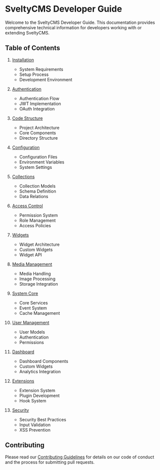 # SveltyCMS Developer Guide

Welcome to the SveltyCMS Developer Guide. This documentation provides comprehensive technical information for developers working with or extending SveltyCMS.

## Table of Contents

1. [Installation](../00_Installation/README.md)
   - System Requirements
   - Setup Process
   - Development Environment

2. [Authentication](../01_Authentication/README.md)
   - Authentication Flow
   - JWT Implementation
   - OAuth Integration

3. [Code Structure](../02_Code_Structure/README.md)
   - Project Architecture
   - Core Components
   - Directory Structure

4. [Configuration](../02_Config/README.md)
   - Configuration Files
   - Environment Variables
   - System Settings

5. [Collections](../03_Collections/README.md)
   - Collection Models
   - Schema Definition
   - Data Relations

6. [Access Control](../04_Access/README.md)
   - Permission System
   - Role Management
   - Access Policies

7. [Widgets](../05_Widgets/README.md)
   - Widget Architecture
   - Custom Widgets
   - Widget API

8. [Media Management](../06_Media/README.md)
   - Media Handling
   - Image Processing
   - Storage Integration

9. [System Core](../07_System/README.md)
   - Core Services
   - Event System
   - Cache Management

10. [User Management](../08_Users/README.md)
    - User Models
    - Authentication
    - Permissions

11. [Dashboard](../09_Dashboard/README.md)
    - Dashboard Components
    - Custom Widgets
    - Analytics Integration

12. [Extensions](../10_Extensions/README.md)
    - Extension System
    - Plugin Development
    - Hook System

13. [Security](../11_Security/README.md)
    - Security Best Practices
    - Input Validation
    - XSS Prevention

## Contributing

Please read our [Contributing Guidelines](../CONTRIBUTING.md) for details on our code of conduct and the process for submitting pull requests.
